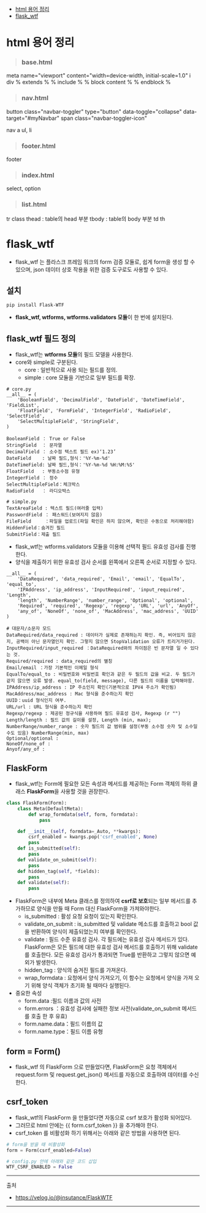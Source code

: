 + [html 용어 정리](#html-용어-정리)
+ [flask_wtf](#flask-wtf)

# html 용어 정리

> <h3>base.html

meta name="viewport" content="width=device-width, initial-scale=1.0"
i
div
% extends %
% include %
% block content %
% endblock %

> <h3>nav.html

button class="navbar-toggler" type="button" data-toggle="collapse" data-target="#myNavbar"
span class="navbar-toggler-icon"

nav
a
ul, li

> <h3>footer.html

footer

> <h3>index.html

select, option

> <h3>list.html

tr
class
thead : table의 head 부분
tbody : table의 body 부분
td
th

# flask_wtf

+ flask_wtf 는 플라스크 프레임 워크의 form 검증 모듈로, 쉽게 form을 생성 할 수 있으며, json 데이터 상호 작용을 위한 검증 도구로도 사용할 수 있다.

## 설치

```
pip install Flask-WTF
```

+ **flask_wtf, wtforms, wtforms.validators 모듈**이 한 번에 설치된다.

## flask_wtf 필드 정의

+ flask_wtf는 **wtforms 모듈**의 필드 모델을 사용한다.
+ core와 simple로 구분된다.
	+ core : 일반적으로 사용 되는 필드를 정의.
	+ simple : core 모듈을 기반으로 일부 필드를 확장. 

```
# core.py
__all__ = (
    'BooleanField', 'DecimalField', 'DateField', 'DateTimeField', 'FieldList',
    'FloatField', 'FormField', 'IntegerField', 'RadioField', 'SelectField',
    'SelectMultipleField', 'StringField',
)

BooleanField ： True or False
StringField  ： 문자열
DecimalField ： 소수점 텍스트 필드 ex)‘1.23’
DateField    : 날짜 필드,형식：'%Y-%m-%d'
DateTimeField: 날짜 필드,형식：'%Y-%m-%d %H:%M:%S'
FloatField   : 부동소수점 유형
IntegerField ： 정수
SelectMultipleField：체크박스
RadioField   ： 라디오박스

# simple.py
TextAreaField : 텍스트 필드(여러줄 입력)
PasswordField ： 패스워드(보여지지 않음)
FileField     ：파일을 업로드(파일 확인은 하지 않으며, 확인은 수동으로 처리해야함)
HiddenField：숨겨진 필드
SubmitField：제출 필드
```

+ flask_wtf는 wtforms.validators 모듈을 이용해 선택적 필드 유효성 검사를 진행한다.
+ 양식을 제출하기 위한 유효성 검사 순서를 왼쪽에서 오른쪽 순서로 지정할 수 있다.

```
__all__ = (
    'DataRequired', 'data_required', 'Email', 'email', 'EqualTo', 'equal_to',
    'IPAddress', 'ip_address', 'InputRequired', 'input_required', 'Length',
    'length', 'NumberRange', 'number_range', 'Optional', 'optional',
    'Required', 'required', 'Regexp', 'regexp', 'URL', 'url', 'AnyOf',
    'any_of', 'NoneOf', 'none_of', 'MacAddress', 'mac_address', 'UUID'
)

# 대문자/소문자 모드
DataRequired/data_required : 데이터가 실제로 존재하는지 확인. 즉, 비어있지 않은지, 공백이 아닌 문자열인지 확인. 그렇지 않으면 StopValidation 오류가 트리거가된다.
InputRequired/input_required ：DataRequired와의 차이점은 빈 문자열 일 수 있다는 것.
Required/required : data_required의 별칭
Email/email ：가장 기본적인 이메일 형식
EqualTo/equal_to : 비밀번호와 비밀번호 확인과 같은 두 필드의 값을 비교. 두 필드가 같지 않으면 오류 발생. equal_to(field, message), 다른 필드의 이름을 입력해야함.
IPAddress/ip_address : IP 주소인지 확인(기본적으로 IPV4 주소가 확인됨)
MacAddress/mac_address : Mac 형식을 준수하는지 확인
UUID：uuid 형식인지 여부.
URL/url : URL 형식을 준수하는지 확인
Regexp/regexp : 제공된 정규식을 사용하여 필드 유효성 검사, Regexp (r "")
Length/length : 필드 값의 길이를 설정, Length (min, max);
NumberRange/number_range : 숫자 필드의 값 범위를 설정(부동 소수점 숫자 및 소수일 수도 있음) NumberRange(min, max)
Optional/optional :
NoneOf/none_of :
Anyof/any_of :
```

## FlaskForm

+ flask_wtf는 Form에 필요한 모든 속성과 메서드를 제공하는 Form 객체의 하위 클래스 **FlaskForm**을 사용할 것을 권장한다. 

``` python
class FlaskForm(Form):
    class Meta(DefaultMeta):
        def wrap_formdata(self, form, formdata):
            pass

    def __init__(self, formdata=_Auto, **kwargs):
        csrf_enabled = kwargs.pop('csrf_enabled', None)
        pass
    def is_submitted(self):
        pass
    def validate_on_submit(self):
        pass
    def hidden_tag(self, *fields):
        pass
    def validate(self):
        pass
```

+ FlaskForm은 내부에 Meta 클래스를 정의하여 **csrf로 보호**되는 일부 메서드를 추가하므로 양식을 만들 때 Form 대신 FlaskForm을 가져와야한다.
	+ is_submitted : 활성 요청 요청이 있는지 확인한다.
	+ validate_on_submit : is_submitted 및 validate 메소드를 호출하고 bool 값을 반환하여 양식이 제출되었는지 여부를 확인한다.
	+ validate : 필드 수준 유효성 검사. 각 필드에는 유효성 검사 메서드가 있다. FlaskForm은 모든 필드에 대한 유효성 검사 메서드를 호출하기 위해 validate를 호출한다. 모든 유효성 검사가 통과되면 True를 반환하고 그렇지 않으면 예외가 발생한다.
	+ hidden_tag : 양식의 숨겨진 필드를 가져온다.
	+ wrap_formdata : 요청에서 양식 가져오기, 이 함수는 요청에서 양식을 가져 오기 위해 양식 객체가 초기화 될 때마다 실행된다.
+ 중요한 속성
	+ form.data     :필드 이름과 값의 사전
	+ form.errors   ：유효성 검사에 실패한 정보 사전(validate_on_submit 메서드를 호출 한 후 유효)
	+ form.name.data：필드 이름의 값
	+ form.name.type：필드 이름 유형

## form = Form()

+ flask_wtf 의 FlaskForm 으로 만들었다면, FlaskForm은 요청 객체에서 request.form 및 request.get_json() 메서드를 자동으로 호출하여 데이터를 수신한다.

## csrf_token

+ flask_wtf의 FlaskForm 을 만들었다면 자동으로 csrf 보호가 활성화 되어있다.
+ 그러므로 html 안에는 {{ form.csrf_token }} 을 추가해야 한다.
+ csrf_token 를 비활성화 하기 위해서는 아래와 같은 방법을 사용하면 된다.

``` python
# form을 받을 때 비활성화
form = Form(csrf_enabled=False)

# config.py 안에 아래와 같은 코드 삽입
WTF_CSRF_ENABLED = False
```

---
출처
+ https://velog.io/@insutance/FlaskWTF

---
